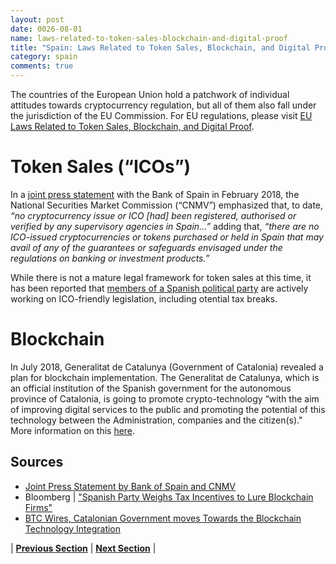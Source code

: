 ```yaml
---
layout: post
date: 0026-08-01
name: laws-related-to-token-sales-blockchain-and-digital-proof
title: "Spain: Laws Related to Token Sales, Blockchain, and Digital Proof"
category: spain
comments: true
---
```


The countries of the European Union hold a patchwork of individual attitudes towards cryptocurrency regulation, but all of them also fall under the jurisdiction of the EU Commission. For EU regulations, please visit [EU Laws Related to Token Sales, Blockchain, and Digital Proof](https://neo-project.github.io/global-blockchain-compliance-hub//europe/europe-laws-token-sales.html).

# Token Sales (“ICOs”)
In a [joint press statement](https://www.iosco.org/library/ico-statements/Spain%20-%20CNMV%20and%20Banco%20de%20Espana%20-%20Joint%20Statement%20on%20Cryptocurrencies%20and%20ICOs.pdf) with the Bank of Spain in February 2018, the National Securities Market Commission (“CNMV”) emphasized that, to date, *“no cryptocurrency issue or ICO [had] been registered, authorised or verified by any supervisory agencies in Spain…”* adding that, *“there are no ICO-issued cryptocurrencies or tokens purchased or held in Spain that may avail of any of the guarantees or safeguards envisaged under the regulations on banking or investment products.”*

While there is not a mature legal framework for token sales at this time, it has been reported that [members of a Spanish political party](https://www.bloomberg.com/news/articles/2018-02-15/rajoy-s-party-weighs-tax-breaks-for-spanish-blockchain-companies) are actively working on ICO-friendly legislation, including otential tax breaks.


# Blockchain
In July 2018, Generalitat de Catalunya (Government of Catalonia) revealed a plan for blockchain implementation. The Generalitat de Catalunya, which is an official institution of the Spanish government for the autonomous province of Catalonia, is going to promote crypto-technology “with the aim of improving digital services to the public and promoting the potential of this technology between the Administration, companies and the citizen(s)." More information on this [here](https://www.btcwires.com/round-the-block/catalonian-government-moves-towards-the-blockchain-technology-integration/). 


Sources 
--- 
- [Joint Press Statement by Bank of Spain and CNMV](https://www.iosco.org/library/ico-statements/Spain%20-%20CNMV%20and%20Banco%20de%20Espana%20-%20Joint%20Statement%20on%20Cryptocurrencies%20and%20ICOs.pdf)
- Bloomberg | ["Spanish Party Weighs Tax Incentives to Lure Blockchain Firms"](https://www.bloomberg.com/news/articles/2018-02-15/rajoy-s-party-weighs-tax-breaks-for-spanish-blockchain-companies)
- [BTC Wires, Catalonian Government moves Towards the Blockchain Technology Integration](https://www.btcwires.com/round-the-block/catalonian-government-moves-towards-the-blockchain-technology-integration/)


| **[Previous Section]( https://neo-project.github.io/global-blockchain-compliance-hub//spain/spain-governing-by-law.html)** | **[Next Section]( https://neo-project.github.io/global-blockchain-compliance-hub//spain/spain-securities-related-laws.html)** |
